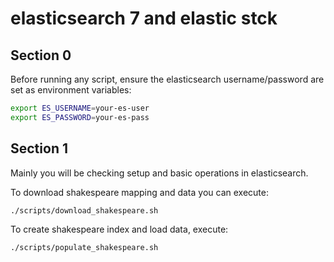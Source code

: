 # elasticsearch 7 and elastic stck

## Section 0

Before running any script, ensure the elasticsearch username/password are set
as environment variables:

```sh
export ES_USERNAME=your-es-user
export ES_PASSWORD=your-es-pass
```

## Section 1

Mainly you will be checking setup and basic operations in elasticsearch.

To download shakespeare mapping and data you can execute:

```sh
./scripts/download_shakespeare.sh
```

To create shakespeare index and load data, execute:

```sh
./scripts/populate_shakespeare.sh
```
